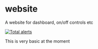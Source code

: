 # website
A website for dashboard, on/off controls etc

[![Total alerts](https://img.shields.io/lgtm/alerts/g/serverless-minecraft/website.svg?logo=lgtm&logoWidth=18)](https://lgtm.com/projects/g/serverless-minecraft/website/alerts/)

This is very basic at the moment
